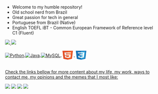  - Welcome to my humble repository!
 - Old school nerd from Brazil 
 - Great passion for tech in general
 - Portuguese from Brazil (Native)
 - English TOEFL iBT - Common European Framework of Reference level C1 (Fluent)

 <div>
  <a href="https://github.com/skan90">
  <img height="180em" src="https://github-readme-stats.vercel.app/api?username=Skan90&show_icons=true&theme=tokyonight&include_all_commits=true&count_private=true"/>
  <img height="180em" src="https://github-readme-stats.vercel.app/api/top-langs/?username=skan90&layout=compact&langs_count=6&theme=tokyonight"/>
</div>
<div style="display: inline_block"><br>
  
  <img align="center" alt="Python" height="30" width="40" src="https://cdn.jsdelivr.net/gh/devicons/devicon/icons/python/python-original-wordmark.svg">
  <img align="center" alt="Java" height="30" width="40" src="https://cdn.jsdelivr.net/gh/devicons/devicon/icons/java/java-original-wordmark.svg">
  <img align="center" alt="MySQL" height="30" width="40" src="https://cdn.jsdelivr.net/gh/devicons/devicon/icons/mysql/mysql-original-wordmark.svg">
  <img align="center" alt="HTML" height="30" width="40" src="https://raw.githubusercontent.com/devicons/devicon/master/icons/html5/html5-original.svg">
  <img align="center" alt="CSS" height="30" width="40" src="https://raw.githubusercontent.com/devicons/devicon/master/icons/css3/css3-original.svg">
</div>
  <br>
 
 Check the links bellow for more content about my life, my work, ways to contact me, my opinions and the memes that I most like:
 
<div> 
   <a href="https://instagram.com/skan90" target="_blank"><img src="https://img.shields.io/badge/-Instagram-%23E4405F?style=for-the-badge&logo=instagram&logoColor=white" target="_blank"></a>
  <a href = "mailto:rafasilva.9021@gmail.com"><img src="https://img.shields.io/badge/-Gmail-%23333?style=for-the-badge&logo=gmail&logoColor=white" target="_blank"></a>
  <a href="https://www.linkedin.com/in/rafasantos90/" target="_blank"><img src="https://img.shields.io/badge/-LinkedIn-%230077B5?style=for-the-badge&logo=linkedin&logoColor=white" target="_blank"></a>
 <a href="https://www.beecrowd.com.br/judge/pt/profile/28449" target="_blank"><img src="https://i.imgur.com/1JBXKRO.png" target="_blank"></a> 
 
 
</div>
